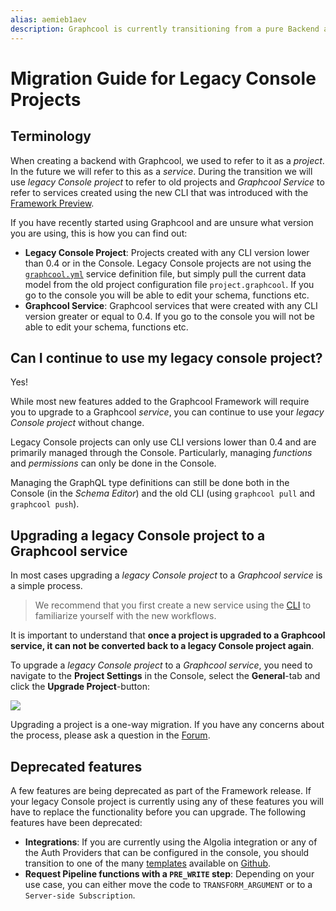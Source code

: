 ```yaml
---
alias: aemieb1aev
description: Graphcool is currently transitioning from a pure Backend as a Service to a general Application Development Framework. If you are an existing Graphcool customer this document explains everything you need to know about the transition. If you are new to Graphcool or about to create a new application, you should use the new CLI as described in the [readme](https://github.com/graphcool/graphcool).
---
```


# Migration Guide for Legacy Console Projects

## Terminology

When creating a backend with Graphcool, we used to refer to it as a _project_. In the future we will refer to this as a _service_. During the transition we will use _legacy Console project_ to refer to old projects and _Graphcool Service_ to refer to services created using the new CLI that was introduced with the [Framework Preview](https://blog.graph.cool/graphcool-framework-preview-ff42081b1333).

If you have recently started using Graphcool and are unsure what version you are using, this is how you can find out:

- **Legacy Console Project**: Projects created with any CLI version lower than 0.4 or in the Console. Legacy Console projects are not using the [`graphcool.yml`](!alias-foatho8aip) service definition file, but simply pull the current data model from the old project configuration file `project.graphcool`. If you go to the console you will be able to edit your schema, functions etc.
- **Graphcool Service**: Graphcool services that were created with any CLI version greater or equal to 0.4. If you go to the console you will not be able to edit your schema, functions etc.


## Can I continue to use my legacy console project?

Yes!

While most new features added to the Graphcool Framework will require you to upgrade to a Graphcool _service_, you can continue to use your _legacy Console project_ without change. 

Legacy Console projects can only use CLI versions lower than 0.4 and are primarily managed through the Console. Particularly, managing _functions_ and _permissions_ can only be done in the Console.

Managing the GraphQL type definitions can still be done both in the Console (in the _Schema Editor_) and the old CLI (using `graphcool pull` and `graphcool push`).


## Upgrading a legacy Console project to a Graphcool service

In most cases upgrading a _legacy Console project_ to a _Graphcool service_ is a simple process. 

> We recommend that you first create a new service using the [CLI](!alias-zboghez5go) to familiarize yourself with the new workflows.

It is important to understand that **once a project is upgraded to a Graphcool service, it can not be converted back to a legacy Console project again**.

To upgrade a _legacy Console project_ to a _Graphcool service_, you need to navigate to the **Project Settings** in the Console, select the **General**-tab and click the **Upgrade Project**-button:

![](https://i.imgur.com/dCp8HPH.png)

<InfoBox type=warning>

Upgrading a project is a one-way migration. If you have any concerns about the process, please ask a question in the [Forum](https://www.graph.cool/forum/).

</InfoBox>

## Deprecated features

A few features are being deprecated as part of the Framework release. If your legacy Console project is currently using any of these features you will have to replace the functionality before you can upgrade. The following features have been deprecated:

- **Integrations**: If you are currently using the Algolia integration or any of the Auth Providers that can be configured in the console, you should transition to one of the many [templates](!alias-zeiv8phail) available on [Github](https://github.com/graphcool/templates). 
- **Request Pipeline functions with a `PRE_WRITE` step**: Depending on your use case, you can either move the code to `TRANSFORM_ARGUMENT` or to a `Server-side Subscription`.
